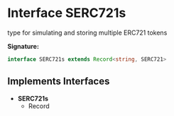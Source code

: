 
# Interface SERC721s

type for simulating and storing multiple ERC721 tokens

<b>Signature:</b>

```typescript
interface SERC721s extends Record<string, SERC721> 
```

## Implements Interfaces

- <b>SERC721s</b>
    - Record

